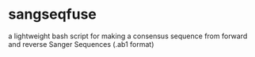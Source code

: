 # sangseqfuse
a lightweight bash script for making a consensus sequence from forward and reverse Sanger Sequences  (.ab1 format) 
